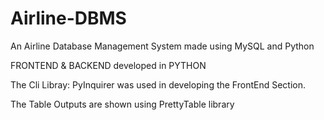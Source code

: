 # Airline-DBMS
An Airline Database Management System made using MySQL and Python

FRONTEND & BACKEND developed in PYTHON

The Cli Libray: PyInquirer was used in developing the FrontEnd Section.

The Table Outputs are shown using PrettyTable library
